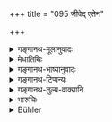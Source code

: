 +++
title = "095 जीवेद् एतेन"

+++

<details><summary>गङ्गानथ-मूलानुवादः</summary>

The Kṣatriya, fallen in adverse circumstances, shall subsist by means of all this; but he shall never think of arrogating to himself the higher occupations.—(95)
</details>

<details><summary>मेधातिथिः</summary>

**एतेन सर्वेणापि** । प्रतिषिद्धपण्यप्रतिप्रसवो ऽयं राजन्यस्य । न किंचित् तस्याविक्रेयं वैश्यवत् । किं तु सत्य् अपि स्ववृत्तित्यागे **न** **ज्यायसीं** ब्राह्मण**वृत्तिं** कदाचिद् अप्य् **अभिमन्येत**, **"**इमां करोमि" इति चेतसि न कुर्यात् । प्रतिकूलं दैवम् **अनयः** । एतद् आपदुपलक्षणार्थम् । **गतः** प्राप्तः । आपद्गत इति यावत् ॥ १०.९५ ॥
</details>

<details><summary>गङ्गानथ-भाष्यानुवादः</summary>

‘*By means of all this*.’—This indicates that the selling of the interdicted commodities also is permitted for the *Kṣatriya*; the meaning being that—as for the Vaiśya so far the Kṣatriya also, there is nothing that should not be sold.

But, even when renouncing his own proper occupation, ‘*he shall never think of arrogating to himself the higher occupations*’ of the Brāhmaṇa. That is, he should never even entertain the idea of having recourse to them.

‘*Adverse circumstances*’—ill-luck; that is *distress*; ‘*fallen in adverse circumstances*’—in distress.—(95)
</details>

<details><summary>गङ्गानथ-टिप्पन्यः</summary>

This verse is quoted in *Apararka* (p. 934), which explains ‘*jyāyasī
vṛtti*’ as the ‘functions of the Brāhmaṇa.’
</details>

<details><summary>गङ्गानथ-तुल्य-वाक्यानि</summary>

**(verses 10.95-96)**

*Nārada* (1.5-8).—‘For neither of those are such occupations permitted
as are either far above or far below their own rank.’

*Gautama* (7.26).—‘In times of distress, a Kṣatriya may follow the
occupations of the Vaiśya.’

*Viṣṇu* (2.15).—‘In times of distress, each caste may follow the
occupation of that next below it in rank.’

*Vaśiṣṭha* (2.23).—‘One shall never adopt the occupation of a higher
caste.’
</details>

<details><summary>भारुचिः</summary>

> **जीवेद् एतेन राजन्यः सर्वेणाप्य् अनयं गतः ।**

**सर्वेणेत्य्** अयं प्रतिषिद्धपण्यप्रतिप्रसवः पूर्वेणाजीविनः ।

> **न त्व् एव ज्यायसीं वृत्तिम् अभिमन्येत कर्हिचित्  ॥ १०.९५ ॥**

ज्यायस्या वृत्तेः प्रतिषेधाद् अत्रानुवादः । **न त्व् एव ज्यायसीं वृत्तिम्** इति यद् उक्तं तस्य प्रतिषेधस्य निन्दार्थवादः ॥ १०.९५ ॥
</details>

<details><summary>Bühler</summary>

095	A Kshatriya who has fallen into distress, may subsist by all these (means); but he must never arrogantly adopt the mode of life (prescribed for his) betters.
</details>
